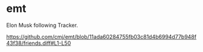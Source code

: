 # emt
Elon Musk following Tracker.

https://github.com/cmj/emt/blob/11ada60284755fb03c81d4b6994d77b948f43f38/friends.diff#L1-L50
